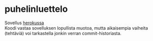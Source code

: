 # puhelinluettelo
Sovellus [herokussa](https://fullstack2021-puhelinluettelo.herokuapp.com/)  
Koodi vastaa sovelluksen lopullista muotoa, mutta aikaisempia vaiheita (tehtäviä) voi tarkastella jonkin verran commit-historiasta.
